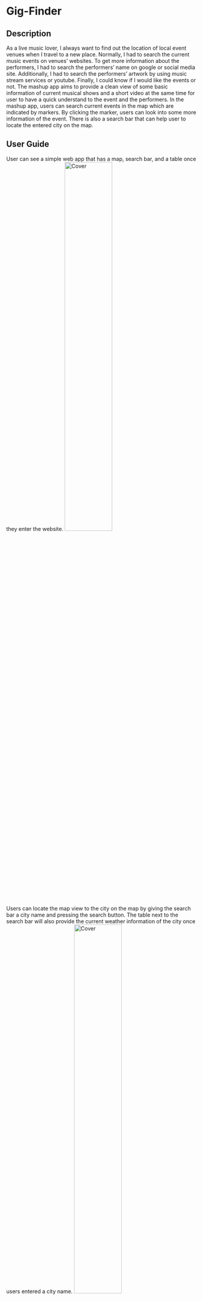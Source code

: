 # Gig-Finder
## Description
As a live music lover, I always want to find out the location of local event venues when I travel to a new place. 
Normally, I had to search the current music events on venues’ websites. To get more information about the performers, I had to search the performers’ name on google or social media site. Additionally, I had to search the performers’ artwork by using music stream services or youtube. Finally, I could know if I would like the events or not.
The mashup app aims to provide a clean view of some basic information of current musical shows and a short video at the same time for user to have a quick understand to the event and the performers. In the mashup app, users can search current events in the map which are indicated by markers. By clicking the marker, users can look into some more information of the event. There is also a search bar that can help user to locate the entered city on the map.

## User Guide
User can see a simple web app that has a map, search bar, and a table once they enter the website.
<img src="https://user-images.githubusercontent.com/115144351/213116309-c6851905-aa6a-4995-ad95-127d7b0fe6f9.png" alt="Cover" width="50%"/>

Users can locate the map view to the city on the map by giving the search bar a city name and pressing the search button. The table next to the search bar will also provide the current weather information of the city once users entered a city name. 
<img src="https://user-images.githubusercontent.com/115144351/213116354-68955050-fedc-491b-bc95-f22161b02f27.png" alt="Cover" width="50%"/>

The map displays 500 current concert events as map markers worldwide. Users can get detailed information of the event and a youtube link of the performers by clicking the marker.

<img src="https://user-images.githubusercontent.com/115144351/213116382-0439f4f6-d7f0-43e8-9e3f-2e3048c1d6a4.png" alt="Cover" width="50%"/>

